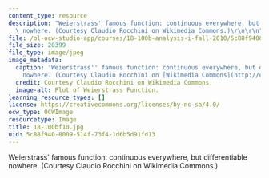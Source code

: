 ```yaml
---
content_type: resource
description: "Weierstrass' famous function: continuous everywhere, but differentiable\
  \ nowhere. (Courtesy Claudio Rocchini on Wikimedia Commons.)\r\n\r\n"
file: /ol-ocw-studio-app/courses/18-100b-analysis-i-fall-2010/5c88f9408009514f73f41d6b5d91fd13_18-100bf10.jpg
file_size: 20399
file_type: image/jpeg
image_metadata:
  caption: 'Weierstrass'' famous function: continuous everywhere, but differentiable
    nowhere. (Courtesy Claudio Rocchini on [Wikimedia Commons](http://commons.wikimedia.org/wiki/File:Weierstrass_function.gif).)'
  credit: Courtesy Claudio Rocchini on Wikimedia Commons.
  image-alt: Plot of Weierstrass Function.
learning_resource_types: []
license: https://creativecommons.org/licenses/by-nc-sa/4.0/
ocw_type: OCWImage
resourcetype: Image
title: 18-100bf10.jpg
uid: 5c88f940-8009-514f-73f4-1d6b5d91fd13
---
```

Weierstrass' famous function: continuous everywhere, but differentiable nowhere. (Courtesy Claudio Rocchini on Wikimedia Commons.)

